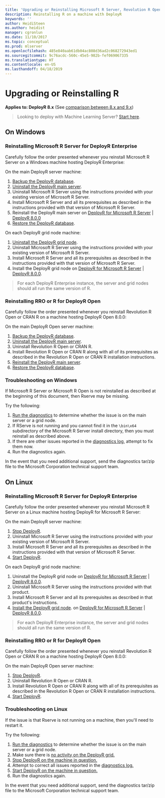 ```yaml
---
title: 'Upgrading or Reinstalling Microsoft R Server, Revolution R Open, or R - DeployR 8.x '
description: Reinstalling R on a machine with DeployR
keywords: ''
author: HeidiSteen
ms.author: heidist
manager: cgronlun
ms.date: 11/10/2017
ms.topic: conceptual
ms.prod: mlserver
ms.openlocfilehash: 485e840aab61db04ac808d36ad2c068272943ed1
ms.sourcegitcommit: 9c76acdc-560c-45e5-982b-fef069067335
ms.translationtype: HT
ms.contentlocale: en-US
ms.lasthandoff: 04/18/2019
---
```

# <a name="upgrading-or-reinstalling-r"></a>Upgrading or Reinstalling R

**Applies to: DeployR 8.x** (See [comparison between 8.x and 9.x](../whats-new-in-r-server.md#8vs9))

>Looking to deploy with Machine Learning Server? [Start here](../what-is-operationalization.md).

## <a name="on-windows"></a>On Windows

### <a name="reinstalling-microsoft-r-server-for-deployr-enterprise"></a>Reinstalling Microsoft R Server for DeployR Enterprise

Carefully follow the order presented whenever you reinstall Microsoft R Server on a Windows machine hosting DeployR Enterprise:

On the main DeployR server machine:

1.  [Backup the DeployR database](deployr-common-administration-tasks.md).
2.  [Uninstall the DeployR main server](deployr-install-on-windows.md).
3.  Uninstall Microsoft R Server using the instructions provided with your existing version of Microsoft R Server.
4.  Install Microsoft R Server and all its prerequisites as described in the instructions provided with that version of Microsoft R Server.
5.  Reinstall the DeployR main server on [DeployR for Microsoft R Server](deployr-install-on-windows.md) | [DeployR 8.0.0](deployr-installing-configuring.md)
6.  [Restore the DeployR database](deployr-common-administration-tasks.md).

On each DeployR grid node machine:

1.  [Uninstall the DeployR grid node](deployr-install-on-windows.md).
2.  Uninstall Microsoft R Server using the instructions provided with your existing version of Microsoft R Server.
3.  Install Microsoft R Server and all its prerequisites as described in the instructions provided with that version of Microsoft R Server.
4.  Install the DeployR grid node on [DeployR for Microsoft R Server](deployr-install-on-windows.md) | [DeployR 8.0.0](deployr-installing-configuring.md).

>For each DeployR Enterprise instance, the server and grid nodes should all run the same version of R.

### <a name="reinstalling-rro-or-r-for-deployr-open"></a>Reinstalling RRO or R for DeployR Open

Carefully follow the order presented whenever you reinstall Revolution R Open or CRAN R on a machine hosting DeployR Open 8.0.0:

On the main DeployR Open server machine:

1.  [Backup the DeployR database](deployr-common-administration-tasks.md).
2.  [Uninstall the DeployR main server](deployr-installing-configuring.md).
3.  Uninstall Revolution R Open or CRAN R.
4.  Install Revolution R Open or CRAN R along with all of its prerequisites as described in the Revolution R Open or CRAN R installation instructions.
5.  [Reinstall the DeployR main server](deployr-installing-configuring.md).
6.  [Restore the DeployR database](deployr-common-administration-tasks.md).


### <a name="troubleshooting-on-windows"></a>Troubleshooting on Windows

If Microsoft R Server or Microsoft R Open is not reinstalled as described at the beginning of this document, then Rserve may be missing.

Try the following:

1.  [Run the diagnostics](deployr-admin-diagnostics-troubleshooting.md#diagnostic-testing) to determine whether the issue is on the main server or a grid node.
2.  If RServe is not running and you cannot find it in the `\bin\x64` subdirectory of the Microsoft R Server install directory, then you must reinstall as described above.
3.  If there are other issues reported in the [diagnostics log](deployr-admin-diagnostics-troubleshooting.md#inspecting-diagnostic-log-files), attempt to fix them now.
4.  Run the diagnostics again.

In the event that you need additional support, send the diagnostics tar/zip file to the Microsoft Corporation technical support team.

## <a name="on-linux"></a>On Linux


### <a name="reinstalling-microsoft-r-server-for-deployr-enterprise"></a>Reinstalling Microsoft R Server for DeployR Enterprise

Carefully follow the order presented whenever you reinstall Microsoft R Server on a Linux machine hosting DeployR for Microsoft R Server:

On the main DeployR server machine:

1.  [Stop DeployR](deployr-common-administration-tasks.md#startstop).
2.  Uninstall Microsoft R Server using the instructions provided with your existing version of Microsoft R Server.
3.  Install Microsoft R Server and all its prerequisites as described in the instructions provided with that version of Microsoft R Server.
4.  [Start DeployR](deployr-common-administration-tasks.md#startstop).

On each DeployR grid node machine:

1. Uninstall the DeployR grid node on [DeployR for Microsoft R Server](deployr-install-on-linux.md#uninstalling-deployr) | [DeployR 8.0.0](deployr-installing-configuring.md#uninstalling-deployr).
2.  Uninstall Microsoft R Server using the instructions provided with that product.
3.  Install Microsoft R Server and all its prerequisites as described in that product's instructions.
4.  [Install the DeployR grid node](). on [DeployR for Microsoft R Server](deployr-install-on-linux.md#install-deployr-grid-nodes) | [DeployR 8.0.0](deployr-installing-configuring.md#grid-node-install).

>For each DeployR Enterprise instance, the server and grid nodes should all run the same version of R.

### <a name="reinstalling-rro-or-r-for-deployr-open"></a>Reinstalling RRO or R for DeployR Open

Carefully follow the order presented whenever you reinstall Revolution R Open or CRAN R on a machine hosting DeployR Open 8.0.0:

On the main DeployR Open server machine:

1.  [Stop DeployR](deployr-common-administration-tasks.md#startstop).
2.  Uninstall Revolution R Open or CRAN R.
3.  Install Revolution R Open or CRAN R along with all of its prerequisites as described in the Revolution R Open or CRAN R installation instructions.
4.  [Start DeployR](deployr-common-administration-tasks.md#startstop).


### <a name="troubleshooting-on-linux"></a>Troubleshooting on Linux

If the issue is that Rserve is not running on a machine, then you'll need to restart it.

Try the following:

1.  [Run the diagnostics](deployr-admin-diagnostics-troubleshooting.md#diagnostic-testing) to determine whether the issue is on the main server or a grid node.
2.  Make sure there is [no activity on the DeployR grid.](deployr-admin-managing-the-grid.md#viewing-or-stopping-slot-activity)
3.  [Stop DeployR on the machine in question.](deployr-common-administration-tasks.md#startstop)
4.  Attempt to correct all issues reported in the [diagnostics log.](deployr-admin-diagnostics-troubleshooting.md#inspecting-diagnostic-log-files)
5.  [Start DeployR on the machine in question.](deployr-common-administration-tasks.md#startstop)
6.  Run the diagnostics again.

In the event that you need additional support, send the diagnostics tar/zip file to the Microsoft Corporation technical support team.
